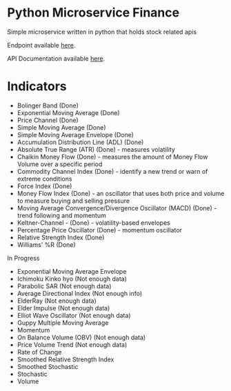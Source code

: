 # Python Microservice Finance

Simple microservice written in python that holds stock related apis

Endpoint available [here](https://whispering-reef-73372.herokuapp.com).

API Documentation available [here](http://docs.pyfinance.apiary.io/).


# Indicators

+ Bolinger Band (Done)
+ Exponential Moving Average (Done)
+ Price Channel (Done)
+ Simple Moving Average (Done)
+ Simple Moving Average Envelope (Done)
+ Accumulation Distribution Line (ADL) (Done)
+ Absolute True Range (ATR) (Done) - measures volatility
+ Chaikin Money Flow (Done) - measures the amount of Money Flow Volume over a specific period
+ Commodity Channel Index (Done) - identify a new trend or warn of extreme conditions
+ Force Index (Done)
+ Money Flow Index (Done) - an oscillator that uses both price and
volume to measure buying and selling pressure
+ Moving Average Convergence/Divergence Oscillator (MACD) (Done) - trend following and momentum
+ Keltner-Channel - (Done) - volatility-based envelopes
+ Percentage Price Oscillator (Done) - momentum oscillator
+ Relative Strength Index (Done)
+ Williams' %R (Done)

In Progress
+ Exponential Moving Average Envelope 
+ Ichimoku Kinko hyo (Not enough data)
+ Parabolic SAR (Not enough data)
+ Average Directional Index (Not enough info)
+ ElderRay (Not enough data)
+ Elder Impulse (Not enough data)
+ Elliot Wave Oscillator (Not enough data)
+ Guppy Multiple Moving Average
+ Momentum
+ On Balance Volume (OBV) (Not enough data)
+ Price Volume Trend (Not enough data)
+ Rate of Change 
+ Smoothed Relative Strength Index
+ Smoothed Stochastic
+ Stochastic
+ Volume